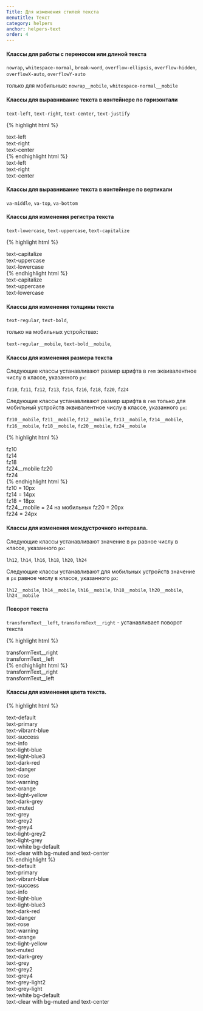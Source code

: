 ```yaml
---
Title: Для изменения стилей текста
menutitle: Текст
category: helpers
anchor: helpers-text
order: 4
---
```


#### Классы для работы с переносом или длиной текста

`nowrap`, `whitespace-normal`, `break-word`, `overflow-ellipsis`, `overflow-hidden`, `overflowX-auto`, `overflowY-auto`

только для мобильных:
 `nowrap__mobile`,  `whitespace-normal__mobile`
#### Классы для выравнивание текста в контейнере по горизонтали

`text-left`, `text-right`, `text-center`, `text-justify`

{% highlight html %}
<div class="text-left">text-left</div>
<div class="text-right">text-right</div>
<div class="text-center">text-center</div>
{% endhighlight html %}
<div class="bs-docs-example">
  <div class="text-left mb-10">text-left</div>
  <div class="text-right mb-10">text-right</div>
  <div class="text-center mb-10">text-center</div>
</div>

#### Классы для выравнивание текста в контейнере по вертикали

`va-middle`, `va-top`, `va-bottom`

#### Классы для изменения регистра текста

`text-lowercase`, `text-uppercase`, `text-capitalize`

{% highlight html %}
  <div class="text-capitalize">text-capitalize</div>
  <div class="text-uppercase">text-uppercase</div>
  <div class="text-lowercase">text-lowercase</div>
{% endhighlight html %}
<div class="bs-docs-example">
  <div class="text-capitalize mb-10">text-capitalize</div>
  <div class="text-uppercase mb-10">text-uppercase</div>
  <div class="text-lowercase mb-10">text-lowercase</div>
</div>

#### Классы для изменения толщины текста

`text-regular`, `text-bold`,

только на мобильных устройствах:

`text-regular__mobile`, `text-bold__mobile`,

#### Классы для изменения размера текста

Следующие классы устанавливают размер шрифта в `rem` эквивалентное числу в классе, указанного `px`:

`fz10`, `fz11`, `fz12`, `fz13`, `fz14`, `fz16`, `fz18`, `fz20`, `fz24`


Следующие классы устанавливают размер шрифта в `rem` только для мобильный устройств эквивалентное числу в классе, указанного `px`:

`fz10__mobile`, `fz11__mobile`, `fz12__mobile`, `fz13__mobile`, `fz14__mobile`, `fz16__mobile`, `fz18__mobile`, `fz20__mobile`, `fz24__mobile`

{% highlight html %}
<div class="fz10">fz10</div>
<div class="fz14">fz14</div>
<div class="fz18">fz18</div>
<div class="fz24__mobile fz20">fz24__mobile fz20</div>
<div class="fz24">fz24</div>
{% endhighlight html %}

<div class="bs-docs-example">
  <div class="fz10 mr-10">fz10 = 10px</div>
  <div class="fz14 mr-10">fz14 = 14px</div>
  <div class="fz18 mr-10">fz18 = 18px</div>
  <div class="fz24__mobile fz20">fz24__mobile = 24 на мобильных fz20 = 20px</div>
  <div class="fz24 mr-10">fz24 = 24px</div>
</div>

#### Классы для изменения междустрочного интервала.

Следующие классы устанавливают значение в `px` равное числу в классе, указанного `px`:

`lh12`, `lh14`, `lh16`, `lh18`, `lh20`, `lh24`


Следующие классы устанавливают для мобильных устройств значение в `px` равное числу в классе, указанного `px`:

`lh12__mobile`, `lh14__mobile`, `lh16__mobile`, `lh18__mobile`, `lh20__mobile`, `lh24__mobile`

#### Поворот текста

`transformText__left`, `transformText__right` - устанавливает поворот текста

{% highlight html %}
  <div class="transformText__right">transformText__right</div>
  <div class="transformText__left">transformText__left</div>
{% endhighlight html %}
<div class="bs-docs-example">
  <div class="transformText__right mb-10">transformText__right</div>
  <div class="transformText__left mb-10">transformText__left</div>
</div>

#### Классы для изменения  цвета текста.

{% highlight html %}
  <div class="text-default">text-default</div>
  <div class="text-primary">text-primary</div>
  <div class="text-vibrant-blue">text-vibrant-blue</div>
  <div class="text-success">text-success</div>
  <div class="text-info">text-info</div>
  <div class="text-light-blue">text-light-blue</div>
  <div class="text-light-blue3">text-light-blue3</div>
  <div class="text-dark-red">text-dark-red</div>
  <div class="text-danger">text-danger</div>
  <div class="text-rose">text-rose</div>
  <div class="text-warning">text-warning</div>
  <div class="text-orange">text-orange</div>
  <div class="text-light-yellow">text-light-yellow</div>
  <div class="text-dark-grey">text-dark-grey</div>
  <div class="text-muted">text-muted</div>
  <div class="text-grey">text-grey</div>
  <div class="text-grey2">text-grey2</div>
  <div class="text-grey4">text-grey4</div>
  <div class="text-light-grey2">text-light-grey2</div>
  <div class="text-light-grey">text-light-grey</div>
  <div class="text-white bg-default">text-white bg-default</div>
  <div class="bg-muted text-center">text-clear with bg-mu<span class="text-clear">te</span>d and text-center</div>
{% endhighlight %}

<div class="bs-docs-example">
  <div class="text-default mb-10">text-default</div>
  <div class="text-primary mb-10">text-primary</div>
  <div class="text-vibrant-blue mb-10">text-vibrant-blue</div>
  <div class="text-success mb-10">text-success</div>
  <div class="text-info mb-10">text-info</div>
  <div class="text-light-blue mb-10">text-light-blue</div>
  <div class="text-light-blue3 mb-10">text-light-blue3</div>
  <div class="text-dark-red mb-10">text-dark-red</div>
  <div class="text-danger mb-10">text-danger</div>
  <div class="text-rose mb-10">text-rose</div>
  <div class="text-warning mb-10">text-warning</div>
  <div class="text-orange mb-10">text-orange</div>
  <div class="text-light-yellow mb-10">text-light-yellow</div>
  <div class="text-muted mb-10">text-muted</div>
  <div class="text-dark-grey mb-10">text-dark-grey</div>
  <div class="text-grey mb-10">text-grey</div>
  <div class="text-grey2 mb-10">text-grey2</div>
  <div class="text-grey4 mb-10">text-grey4</div>
  <div class="text-light-grey2 mb-10">text-grey-light2</div>
  <div class="text-light-grey mb-10">text-grey-light</div>
  <div class="text-white bg-default mb-10">text-white bg-default</div>
  <div class="bg-muted text-center mb-10">text-clear with bg-mu<span class="text-clear">te</span>d and text-center</div>
</div>
